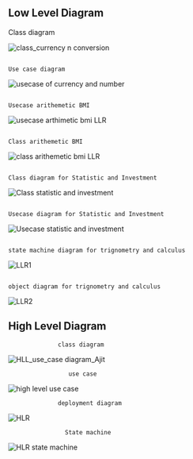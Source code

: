 <h2> Low Level Diagram  </h2>
                                                                        Class diagram
                                                                       
 ![class_currency n conversion](https://user-images.githubusercontent.com/78848632/107767707-69d5c180-6d5b-11eb-8bfe-85912a178c3b.jpg)
 
 
                                                                        Use case diagram 
  ![usecase of currency and number](https://user-images.githubusercontent.com/78848632/107767889-ac979980-6d5b-11eb-85e5-9d6c1b84d6e6.jpg)
  
                                                                        Usecase arithemetic BMI
  ![usecase arthimetic bmi LLR](https://user-images.githubusercontent.com/78853339/107767892-ad303000-6d5b-11eb-8d66-07ab7767a6aa.jpg)
  
                                                                        Class arithemetic BMI
  ![class arithemetic bmi LLR](https://user-images.githubusercontent.com/78853339/107768180-144de480-6d5c-11eb-87e7-e4b068d22da5.jpg)
  
                                                                        Class diagram for Statistic and Investment
                                                                        
![Class statistic and investment](https://user-images.githubusercontent.com/78871103/107767958-bf11d300-6d5b-11eb-96f9-cf97c6db7caf.jpg)

                                                                        Usecase diagram for Statistic and Investment
                                                                        
![Usecase statistic and investment](https://user-images.githubusercontent.com/78871103/107767954-be793c80-6d5b-11eb-91b3-97dcba4b1d82.jpg)    

                                                                        state machine diagram for trignometry and calculus
![LLR1](https://user-images.githubusercontent.com/78853299/107768481-845c6a80-6d5c-11eb-9b40-985faf3d3672.jpg)

                                                                          object diagram for trignometry and calculus
![LLR2](https://user-images.githubusercontent.com/78853299/107768483-84f50100-6d5c-11eb-96e5-d98ac61c9787.jpg)


<h2> High Level Diagram </h2>

                  class diagram
![HLL_use_case diagram_Ajit](https://user-images.githubusercontent.com/78848632/107730962-b9e06400-6d1a-11eb-9ae7-407977cfea7b.jpg)
                  
                     use case
![high level use case](https://user-images.githubusercontent.com/78853339/107731287-9833ac80-6d1b-11eb-9d79-8d056e392dc4.jpg)
                  
                  deployment diagram
                  
![HLR](https://user-images.githubusercontent.com/78853299/107731485-2019b680-6d1c-11eb-90d9-d391c27f5d6c.jpg)
                    
                    State machine 
                    
![HLR state machine](https://user-images.githubusercontent.com/78871103/107732954-b6031080-6d1f-11eb-9793-db4fe9b6bf17.jpg)
                
